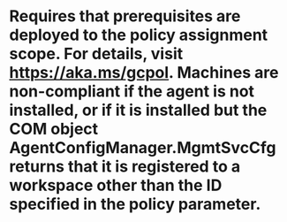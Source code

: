 # Requires that prerequisites are deployed to the policy assignment scope. For details, visit https://aka.ms/gcpol. Machines are non-compliant if the agent is not installed, or if it is installed but the COM object AgentConfigManager.MgmtSvcCfg returns that it is registered to a workspace other than the ID specified in the policy parameter.
